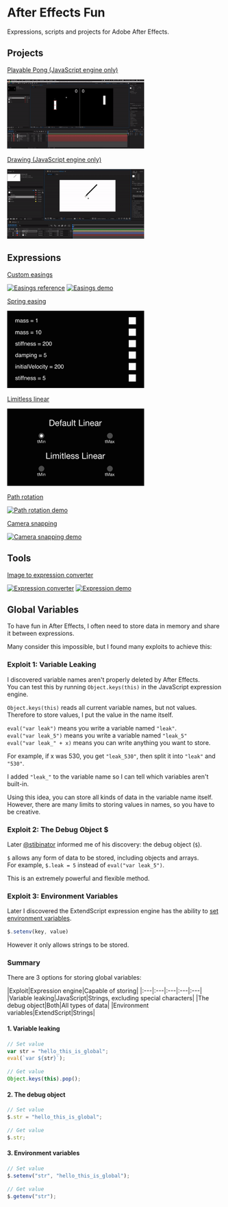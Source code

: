 # After Effects Fun
Expressions, scripts and projects for Adobe After Effects.

## Projects
[Playable Pong (JavaScript engine only)](projects/PONG)

[<img src="images/PongDemo.gif?raw=true" width="320" alt="Pong demo">](https://youtu.be/3HMT1M9F5yA)

[Drawing (JavaScript engine only)](projects/DRAW)

[<img src="images/DrawDemo.gif?raw=true" width="320" alt="Drawing demo">](https://youtu.be/XxiwhegTduI)

## Expressions

[Custom easings](expressions/easing2.js)

[<img src="images/EasingDemo.gif?raw=true" width="320" alt="Easings reference">](https://youtu.be/6qnkLmMJ2AE)
[![Easings demo](https://img.youtube.com/vi/jy5WZwaGMhY/mqdefault.jpg)](https://youtu.be/jy5WZwaGMhY)

[Spring easing](expressions/easing4.js)

[<img src="images/SpringDemo.gif?raw=true" width="320" alt="Spring easing demo">](expressions/easing4.js)

[Limitless linear](expressions/linear.js)

[<img src="images/LinearDemo.gif?raw=true" width="320" alt="Limitless linear demo">](expressions/linear.js)

[Path rotation](expressions/pathrotation.js)

[![Path rotation demo](https://img.youtube.com/vi/_G5AHLrX-jU/mqdefault.jpg)](https://youtu.be/_G5AHLrX-jU)

[Camera snapping](expressions/camerasnap.js)

[![Camera snapping demo](https://img.youtube.com/vi/VJOOgkROCwU/mqdefault.jpg)](https://youtu.be/VJOOgkROCwU)

## Tools
[Image to expression converter](https://mysterypancake.github.io/After-Effects-Fun/tools/imagetoexpression)

[![Expression converter](https://img.youtube.com/vi/sEwBKQni7kU/mqdefault.jpg)](https://youtu.be/sEwBKQni7kU)
[![Expression demo](https://img.youtube.com/vi/OfXQXMyMp-U/mqdefault.jpg)](https://youtu.be/OfXQXMyMp-U)

## Global Variables
To have fun in After Effects, I often need to store data in memory and share it between expressions.

Many consider this impossible, but I found many exploits to achieve this:

### Exploit 1: Variable Leaking

I discovered variable names aren't properly deleted by After Effects.<br>
You can test this by running `Object.keys(this)` in the JavaScript expression engine.

`Object.keys(this)` reads all current variable names, but not values.<br>
Therefore to store values, I put the value in the name itself.

`eval("var leak")` means you write a variable named `"leak"`.<br>
`eval("var leak_5")` means you write a variable named `"leak_5"`<br>
`eval("var leak_" + x)` means you can write anything you want to store.

For example, if x was 530, you get `"leak_530"`, then split it into `"leak"` and `"530"`.

I added `"leak_"` to the variable name so I can tell which variables aren't built-in.

Using this idea, you can store all kinds of data in the variable name itself.<br>
However, there are many limits to storing values in names, so you have to be creative.

### Exploit 2: The Debug Object $

Later [@stibinator](https://github.com/stibinator) informed me of his discovery: the debug object (`$`).

`$` allows any form of data to be stored, including objects and arrays.<br>
For example, `$.leak = 5` instead of `eval("var leak_5")`.

This is an extremely powerful and flexible method.

### Exploit 3: Environment Variables

Later I discovered the ExtendScript expression engine has the ability to [set environment variables](https://extendscript.docsforadobe.dev/extendscript-tools-features/dollar-object.html#setenv).<br>
```javascript
$.setenv(key, value)
```

However it only allows strings to be stored.

### Summary

There are 3 options for storing global variables:

|Exploit|Expression engine|Capable of storing|
|:---|:---|:---|:---|:---|
|Variable leaking|JavaScript|Strings, excluding special characters|
|The debug object|Both|All types of data|
|Environment variables|ExtendScript|Strings|

#### 1. Variable leaking

```javascript
// Set value
var str = "hello_this_is_global";
eval(`var ${str}`);
```

```javascript
// Get value
Object.keys(this).pop();
```

#### 2. The debug object

```javascript
// Set value
$.str = "hello_this_is_global";
```

```javascript
// Get value
$.str;
```

#### 3. Environment variables

```javascript
// Set value
$.setenv("str", "hello_this_is_global");
```

```javascript
// Get value
$.getenv("str");
```
